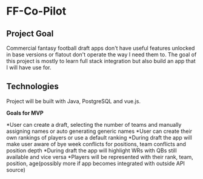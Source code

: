 # FF-Co-Pilot

## Project Goal

Commercial fantasy football draft apps don't have useful features unlocked in base versions or flatout don't operate the way I need them to. The goal of this
project is mostly to learn full stack integration but also build an app that I will have use for.

## Technologies

Project will be built with Java, PostgreSQL and vue.js. 

**Goals for MVP**

*User can create a draft, selecting the number of teams and manually assigning names or auto generating generic names
*User can create their own rankings of players or use a default ranking
*During draft the app will make user aware of bye week conflicts for positions, team conflicts and position depth
*During draft the app will highlight WRs with QBs still available and vice versa 
*Players will be represented with their rank, team, position, age(possibly more if app becomes integrated with outside API source)
